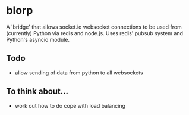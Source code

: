 # blorp
A 'bridge' that allows socket.io websocket connections to be used from (currently) Python via redis and node.js.
Uses redis' pubsub system and Python's asyncio module.

## Todo
- allow sending of data from python to all websockets


## To think about...
- work out how to do cope with load balancing
